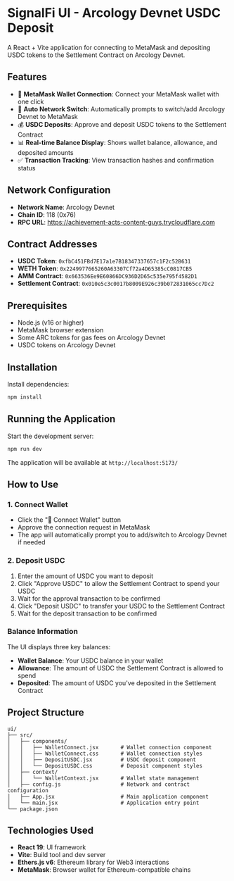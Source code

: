 # SignalFi UI - Arcology Devnet USDC Deposit

A React + Vite application for connecting to MetaMask and depositing USDC tokens to the Settlement Contract on Arcology Devnet.

## Features

- 🦊 **MetaMask Wallet Connection**: Connect your MetaMask wallet with one click
- 🔄 **Auto Network Switch**: Automatically prompts to switch/add Arcology Devnet to MetaMask
- 💰 **USDC Deposits**: Approve and deposit USDC tokens to the Settlement Contract
- 📊 **Real-time Balance Display**: Shows wallet balance, allowance, and deposited amounts
- ✅ **Transaction Tracking**: View transaction hashes and confirmation status

## Network Configuration

- **Network Name**: Arcology Devnet
- **Chain ID**: 118 (0x76)
- **RPC URL**: https://achievement-acts-content-guys.trycloudflare.com

## Contract Addresses

- **USDC Token**: `0xfbC451FBd7E17a1e7B18347337657c1F2c52B631`
- **WETH Token**: `0x2249977665260A63307Cf72a4D65385cC0817CB5`
- **AMM Contract**: `0x663536Ee9E60866DC936D2D65c535e795f4582D1`
- **Settlement Contract**: `0x010e5c3c0017b8009E926c39b072831065cc7Dc2`

## Prerequisites

- Node.js (v16 or higher)
- MetaMask browser extension
- Some ARC tokens for gas fees on Arcology Devnet
- USDC tokens on Arcology Devnet

## Installation

Install dependencies:
```bash
npm install
```

## Running the Application

Start the development server:
```bash
npm run dev
```

The application will be available at `http://localhost:5173/`

## How to Use

### 1. Connect Wallet
- Click the "🦊 Connect Wallet" button
- Approve the connection request in MetaMask
- The app will automatically prompt you to add/switch to Arcology Devnet if needed

### 2. Deposit USDC
1. Enter the amount of USDC you want to deposit
2. Click "Approve USDC" to allow the Settlement Contract to spend your USDC
3. Wait for the approval transaction to be confirmed
4. Click "Deposit USDC" to transfer your USDC to the Settlement Contract
5. Wait for the deposit transaction to be confirmed

### Balance Information
The UI displays three key balances:
- **Wallet Balance**: Your USDC balance in your wallet
- **Allowance**: The amount of USDC the Settlement Contract is allowed to spend
- **Deposited**: The amount of USDC you've deposited in the Settlement Contract

## Project Structure

```
ui/
├── src/
│   ├── components/
│   │   ├── WalletConnect.jsx       # Wallet connection component
│   │   ├── WalletConnect.css       # Wallet connection styles
│   │   ├── DepositUSDC.jsx         # USDC deposit component
│   │   └── DepositUSDC.css         # Deposit component styles
│   ├── context/
│   │   └── WalletContext.jsx       # Wallet state management
│   ├── config.js                   # Network and contract configuration
│   ├── App.jsx                     # Main application component
│   └── main.jsx                    # Application entry point
└── package.json
```

## Technologies Used

- **React 19**: UI framework
- **Vite**: Build tool and dev server
- **Ethers.js v6**: Ethereum library for Web3 interactions
- **MetaMask**: Browser wallet for Ethereum-compatible chains
